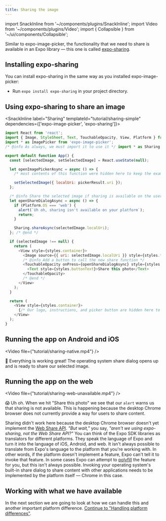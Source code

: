 ```yaml
---
title: Sharing the image
---
```


import SnackInline from '~/components/plugins/SnackInline';
import Video from '~/components/plugins/Video';
import { Collapsible } from '~/ui/components/Collapsible';

Similar to expo-image-picker, the functionality that we need to share is available in an Expo library &mdash; this one is called [expo-sharing](../versions/latest/sdk/sharing.md).

## Installing expo-sharing

You can install expo-sharing in the same way as you installed expo-image-picker:

- Run `expo install expo-sharing` in your project directory.

## Using expo-sharing to share an image

<SnackInline label="Sharing" templateId="tutorial/sharing-simple" dependencies={['expo-image-picker', 'expo-sharing']}>

<!-- prettier-ignore -->
```js
import React from 'react';
import { Image, StyleSheet, Text, TouchableOpacity, View, Platform } from 'react-native';
import * as ImagePicker from 'expo-image-picker';
/* @info As always, we must import it to use it */ import * as Sharing from 'expo-sharing'; /* @end */

export default function App() {
  const [selectedImage, setSelectedImage] = React.useState(null);

  let openImagePickerAsync = async () => {
    /* most contents of this function were hidden here to keep the example brief */

    setSelectedImage({ localUri: pickerResult.uri });
  };

  /* @info Share the selected image if sharing is available on the user's device */
  let openShareDialogAsync = async () => {
    if (Platform.OS === 'web') {
      alert(`Uh oh, sharing isn't available on your platform`);
      return;
    }

    Sharing.shareAsync(selectedImage.localUri);
  }; /* @end */

  if (selectedImage !== null) {
    return (
      <View style={styles.container}>
        <Image source={{ uri: selectedImage.localUri }} style={styles.thumbnail} />
        /* @info Add a button to call the new share function */
        <TouchableOpacity onPress={openShareDialogAsync} style={styles.button}>
          <Text style={styles.buttonText}>Share this photo</Text>
        </TouchableOpacity>
        /* @end */
      </View>
    );
  }

  return (
    <View style={styles.container}>
      {/* Our logo, instructions, and picker button are hidden here to keep the example brief */}
    </View>
  );
}
```

</SnackInline>

## Running the app on Android and iOS

<Video file={"tutorial/sharing-native.mp4"} />

🥰 Everything is working great! The operating system share dialog opens up and is ready to share our selected image.

## Running the app on the web

<!-- ### Using Google Chrome for desktop -->

<Video file={"tutorial/sharing-web-unavailable.mp4"} />

😱 Uh oh. When we hit "Share this photo" we see that our `alert` warns us that sharing is not available. This is happening because the desktop Chrome browser does not currently provide a way for users to share content.

<Collapsible summary="Want to learn more about why we can't use expo-sharing in Chrome?">

Sharing didn't work here because the desktop Chrome browser doesn't yet implement the [Web Share API](https://web.dev/web-share/). _"But wait,"_ you say, _"aren't we using expo-sharing, not the Web Share API?"_ You can think of the Expo SDK libraries as translators for different platforms. They speak the language of Expo and turn it into the language of iOS, Android, and web. It isn't always possible to translate from Expo's language to the platform that you're working with. In other words, if the platform doesn't implement a feature, Expo can't tell it to invoke that feature. In some cases Expo can attempt to [polyfill](<https://en.wikipedia.org/wiki/Polyfill_(programming)>) the feature for you, but this isn't always possible. Invoking your operating system's built-in share dialog to share content with other applications needs to be implemented by the platform itself &mdash; Chrome in this case.

</Collapsible>

## Working with what we have available

In the next section we are going to look at how we can handle this and another important platform difference. [Continue to "Handling platform differences"](../tutorial/platform-differences.md).

<!-- TODO(brentvatne): when we have a better workflow for https in expo-cli and a way to open Snack web on mobile we should revisit this -->

<!-- ### Getting it working with another browser

Sharing is supported on the following browsers at the time of writing:

- Recent versions of mobile and desktop Safari.
- Recent versions of Chrome for Android.

There is just one small catch &mdash; we need to use `https`. Close `expo-cli` and run it again with `expo start --https`. Now we can copy and paste the URL into Safari and try again. -->
